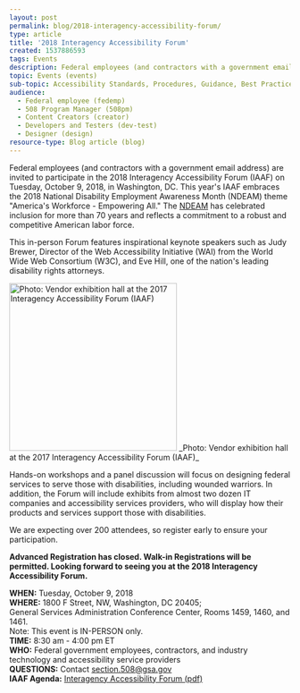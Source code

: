 ```yaml
---
layout: post
permalink: blog/2018-interagency-accessibility-forum/
type: article
title: '2018 Interagency Accessibility Forum'
created: 1537886593
tags: Events
description: Federal employees (and contractors with a government email address) are invited to participate in the 2018 Interagency Accessibility Forum (IAAF) on Tuesday, October 9, 2018, in Washington, DC.
topic: Events (events)
sub-topic: Accessibility Standards, Procedures, Guidance, Best Practices
audience:
  - Federal employee (fedemp)	
  - 508 Program Manager (508pm) 
  - Content Creators (creator)	
  - Developers and Testers (dev-test)	
  - Designer (design)
resource-type: Blog article (blog)
---
```


<p dir="ltr">
  Federal employees (and contractors with a government email address) are invited to participate in the 2018 Interagency Accessibility Forum (IAAF) on Tuesday, October 9, 2018, in Washington, DC. This year's IAAF embraces the 2018 National Disability Employment Awareness Month (NDEAM) theme "America's Workforce - Empowering All." The <a href="https://www.dol.gov/odep/topics/ndeam/">NDEAM</a> has celebrated inclusion for more than 70 years and reflects a commitment to a robust and competitive American labor force.
</p>

This in-person Forum features inspirational keynote speakers such as Judy Brewer, Director of the Web Accessibility Initiative (WAI) from the World Wide Web Consortium (W3C), and Eve Hill, one of the nation's leading disability rights attorneys.

<img alt="Photo: Vendor exhibition hall at the 2017 Interagency Accessibility Forum (IAAF)" src="https://assets.section508.gov/files/vendor.jpg" style="height:300px;" />  
_Photo: Vendor exhibition hall at the 2017 Interagency Accessibility Forum (IAAF)_

<p dir="ltr">
  Hands-on workshops and a panel discussion will focus on designing federal services to serve those with disabilities, including wounded warriors. In addition, the Forum will include exhibits from almost two dozen IT companies and accessibility services providers, who will display how their products and services support those with disabilities.
</p>

<p dir="ltr">
  We are expecting over 200 attendees, so register early to ensure your participation.
</p>

**Advanced Registration has closed. Walk-in Registrations will be permitted. Looking forward to seeing you at the 2018 Interagency Accessibility Forum.**

<p dir="ltr">
  <strong>WHEN:</strong> Tuesday, October 9, 2018<br /><strong>WHERE:</strong> 1800 F Street, NW, Washington, DC 20405;<br />General Services Administration Conference Center, Rooms 1459, 1460, and 1461.<br />Note: This event is IN-PERSON only.<br /><strong>TIME:</strong> 8:30 am - 4:00 pm ET<br /><strong>WHO:</strong> Federal government employees, contractors, and industry technology and accessibility service providers<br /><strong>QUESTIONS:</strong> Contact <a href="mailto:section.508@gsa.gov">section.508@gsa.gov</a><br /><strong>IAAF Agenda:</strong>&nbsp;<a href="https://assets.section508.gov/files/2008-IAAF-Agenda.pdf">Interagency Accessibility Forum (pdf)</a>
</p>
